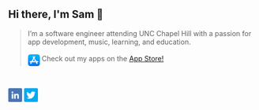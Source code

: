 ## Hi there, I'm Sam 👋

> I’m a software engineer attending UNC Chapel Hill with a passion for app development, music, learning, and education.
</br></br>
<img align=top src="icons/app-store.png" width=24px> Check out my apps on the [App Store!](https://apps.apple.com/om/developer/samuel-shi/id1531813683)

<br />

<a href="https://linkedin.com/in/samrshi" alt="LinkedIn"><img src="icons/linkedin.png" width=28px></a>
<a href="https://twitter.com/samrshi" alt="Twitter"><img src="icons/twitter.png" width=28px></a>
</br></br>
